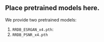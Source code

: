 ## Place pretrained models here. 

We provide two pretrained models:

1. `RRDB_ESRGAN_x4.pth`: 
2. `RRDB_PSNR_x4.pth`

